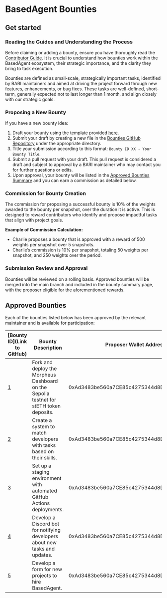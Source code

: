 # BasedAgent Bounties

## Get started

### Reading the Guides and Understanding the Process
Before claiming or adding a bounty, ensure you have thoroughly read the [Contributor Guide](https://github.com/Morlabs/BasedAgent/blob/main/Docs/!KEYDOCS%2520README%2520FIRST!/Code%20Providers/Contributor%20Guide.md#4-explore-open-bounties-and-github-issues). It is crucial to understand how bounties work within the BasedAgent ecosystem, their strategic importance, and the clarity they bring to task execution.

Bounties are defined as small-scale, strategically important tasks, identified by BARI maintainers and aimed at driving the project forward through new features, enhancements, or bug fixes. These tasks are well-defined, short-term, generally expected not to last longer than 1 month, and align closely with our strategic goals.

### Proposing a New Bounty
If you have a new bounty idea:
1. Draft your bounty using the template provided [here](https://github.com/Morlabs/BasedAgent/blob/main/Docs/Contributions/Code/Bounties/bounty_template.md).
2. Submit your draft by creating a new file in the [Bounties GitHub Repository](https://github.com/Morlabs/BasedAgent/tree/main/Docs/Contributions/Code/Bounties) under the appropriate directory.
3. Title your submission according to this format: `Bounty ID XX - Your Bounty Title`.
4. Submit a pull request with your draft. This pull request is considered a draft and subject to approval by a BARI maintainer who may contact you for further questions or edits.
5. Upon approval, your bounty will be listed in the [Approved Bounties Summary](https://github.com/Morlabs/BasedAgent/blob/main/Docs/Contributions/Code/Bounties/code_bounties.md) and you can earn a commission as detailed below.

### Commission for Bounty Creation
The commission for proposing a successful bounty is 10% of the weights awarded to the bounty per snapshot, over the duration it is active. This is designed to reward contributors who identify and propose impactful tasks that align with project goals.

**Example of Commission Calculation:**
- Charlie proposes a bounty that is approved with a reward of 500 weights per snapshot over 5 snapshots.
- Charlie’s commission is 10% per snapshot, totaling 50 weights per snapshot, and 250 weights over the period.

### Submission Review and Approval
Bounties will be reviewed on a rolling basis. Approved bounties will be merged into the main branch and included in the bounty summary page, with the proposer eligible for the aforementioned rewards.

## Approved Bounties 
Each of the bounties listed below has been approved by the relevant maintainer and is available for participation:

| [Bounty ID](Link to GitHub) | Bounty Description                                                  | Proposer Wallet Address                    | Status |
| --------------------------- | ------------------------------------------------------------------- | ------------------------------------------ | ------ |
| [1](https://github.com/Morlabs/BasedAgent/blob/main/Docs/Contributions/Code/Bounties/Bounty%20ID%201%20-%20Fork%20and%20Deploy%20the%20Morpheus%20Dashboard%20for%20stETH%20Holders.md) | Fork and deploy the Morpheus Dashboard on the Sepolia testnet for stETH token deposits. | 0xAd3483be560a7CE85c4275344d8DED76B47880F6 | In Progress |
| [2](https://github.com/Morlabs/BasedAgent/blob/main/Docs/Contributions/Code/Bounties/Bounty%20ID%202%20-%20Create%20a%20Developer%20Task%20Matching%20System.md) | Create a system to match developers with tasks based on their skills. | 0xAd3483be560a7CE85c4275344d8DED76B47880F6 | Open |
| [3](https://github.com/Morlabs/BasedAgent/blob/main/Docs/Contributions/Code/Bounties/Bounty%20ID%203%20-%20Deploy%20Code%20into%20a%20Staging%20Environment.md) | Set up a staging environment with automated GitHub Actions deployments. | 0xAd3483be560a7CE85c4275344d8DED76B47880F6 | Open |
| [4](https://github.com/Morlabs/BasedAgent/blob/main/Docs/Contributions/Code/Bounties/Bounty%20ID%204%20-%20Develop%20a%20Discord%20Bot%20for%20Developer%20Notifications.md) | Develop a Discord bot for notifying developers about new tasks and updates. | 0xAd3483be560a7CE85c4275344d8DED76B47880F6 | Open |
| [5](https://github.com/Morlabs/BasedAgent/blob/main/Docs/Contributions/Code/Bounties/Bounty%20ID%205%20-%20Create%20Signup%20Form%20for%20New%20Projects.md) | Develop a form for new projects to hire BasedAgent. | 0xAd3483be560a7CE85c4275344d8DED76B47880F6 | Open |


